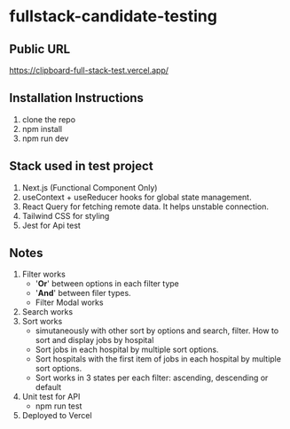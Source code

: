 # fullstack-candidate-testing

## Public URL

https://clipboard-full-stack-test.vercel.app/

## Installation Instructions

1. clone the repo
2. npm install
3. npm run dev

## Stack used in test project

1. Next.js (Functional Component Only)
2. useContext + useReducer hooks for global state management.
3. React Query for fetching remote data. It helps unstable connection.
4. Tailwind CSS for styling
5. Jest for Api test

## Notes

1. Filter works
   - '**Or**' between options in each filter type
   - '**And**' between filer types.
   - Filter Modal works
2. Search works
3. Sort works
   - simutaneously with other sort by options and search, filter.
     How to sort and display jobs by hospital
   - Sort jobs in each hospital by multiple sort options.
   - Sort hospitals with the first item of jobs in each hospital by multiple sort options.
   - Sort works in 3 states per each filter: ascending, descending or default
4. Unit test for API
   - npm run test
5. Deployed to Vercel
